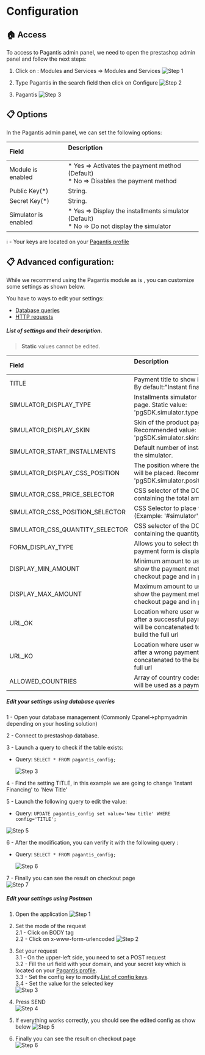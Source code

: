 # Configuration

## :house: Access

To access to Pagantis admin panel, we need to open the prestashop admin panel and follow the next steps:

1. Click on : Modules and Services => Modules and Services
![Step 1](./prestashop_installation_1.png?raw=true "Step 1")

2. Type Pagantis in the search field then click on  Configure
![Step 2](./prestashop_configuration_2.png?raw=true "Step 2")

3. Pagantis
![Step 3](./prestashop_configuration_3.png?raw=true "Step 3")

## :clipboard: Options
In the Pagantis admin panel, we can set the following options:

| Field &nbsp;&nbsp;&nbsp;&nbsp;&nbsp;&nbsp;&nbsp;&nbsp;&nbsp;&nbsp;&nbsp;&nbsp;&nbsp;| Description<br/><br/>
| :------------- |:-------------| 
| Module is enabled    | * Yes => Activates the payment method (Default) <br/> * No => Disables the payment method
| Public Key(*) |  String.
| Secret Key(*) |  String. 
| Simulator is enabled |  * Yes => Display the installments simulator  (Default) <br/> * No => Do not display the simulator

:information_source: - Your keys are located on your [Pagantis profile](https://bo.pagantis.com/shop)


## :clipboard: Advanced configuration:
While we recommend using the Pagantis module as is , you can customize some settings as shown below.

You have to ways to edit your settings:
* [Database queries](./configuration.md#edit-your-settings-using-database-queries)
* [HTTP requests](./configuration.md#edit-your-settings-using-postman)

##### List of settings and their description.

> __Static__ values cannot be edited.

| Field | Description<br/><br/>
| :------------- |:-------------| 
| TITLE                           | Payment title to show in checkout page. By default:"Instant financing".
| SIMULATOR_DISPLAY_TYPE          | Installments simulator on the product page. Static value: 'pgSDK.simulator.types.PRODUCT_PAGE'.
| SIMULATOR_DISPLAY_SKIN          | Skin of the product page simulator. Recommended value: 'pgSDK.simulator.skins.BLUE'.
| SIMULATOR_START_INSTALLMENTS    | Default number of installments to use in the simulator.
| SIMULATOR_DISPLAY_CSS_POSITION  | The position where the simulator widget will be placed. Recommended value: 'pgSDK.simulator.positions.INNER'.
| SIMULATOR_CSS_PRICE_SELECTOR    | CSS selector of the DOM element containing the total amount value.
| SIMULATOR_CSS_POSITION_SELECTOR | CSS Selector to place the widget. (Example: '#simulator', '.PgSimulator')
| SIMULATOR_CSS_QUANTITY_SELECTOR | CSS selector of the DOM element containing the quantity selector value.
| FORM_DISPLAY_TYPE               | Allows you to select the way the Pagantis payment form is displayed site
| DISPLAY_MIN_AMOUNT              | Minimum amount to use the module and show the payment method in the checkout page and in product page.
| DISPLAY_MAX_AMOUNT              | Maximum amount to use the module and show the payment method in the checkout page and in product page.
| URL_OK                          | Location where user will be redirected after a successful payment. This string will be concatenated to the base url to build the full url
| URL_KO                          | Location where user will be redirected after a wrong payment. This string will be concatenated to the base url to build the full url  
| ALLOWED_COUNTRIES               | Array of country codes where Pagantis will be used as a payment method. 

##### Edit your settings using database queries
1 - Open your database management (Commonly Cpanel->phpmyadmin depending on your hosting solution) 

2 - Connect to prestashop database. 

3 - Launch a query to check if the table exists:
  * Query: 
        ```
        SELECT * FROM pagantis_config;
        ```
        
    ![Step 3](./sql_step3.png?raw=true "Step 1")

4 - Find the setting TITLE, in this example we are going to change 'Instant Financing' to 'New Title'  

5 - Launch the following query to edit the value:
  * Query: 
        ```
        UPDATE pagantis_config set value='New title' WHERE config='TITLE';
        ```
   
   ![Step 5](./sql_step5.png?raw=true "Step 5")


6 - After the modification, you can verify it with the following query :
  * Query:
        ```
        SELECT * FROM pagantis_config;
        ```

    ![Step 6](./sql_step6.png?raw=true "Step 6")

7 - Finally you can see the result on checkout page  
![Step 7](./sql_step7_.png?raw=true "Step 7")


##### Edit your settings using Postman

1. Open the application
![Step 1](./postman_step1.png?raw=true "Step 1")

2. Set the mode of the request  
2.1 - Click on BODY tag  
2.2 - Click on x-www-form-urlencoded
![Step 2](./postman_step2.png?raw=true "Step 2")

3. Set your request  
3.1 - On the upper-left side, you need to set a POST request  
3.2 - Fill the url field with your domain, and your secret key which is located on your [Pagantis profile](https://bo.pagantis.com/shop).     
3.3 - Set the config key to modify.[List of config keys](./configuration.md#list-of-settings-and-their-description).  
3.4 - Set the value for the selected key  
![Step 3](./postman_step3.png?raw=true "Step 3")

4. Press SEND  
![Step 4](./postman_step4.png?raw=true "Step 4")

5. If everything works correctly, you should see the edited config as show below 
![Step 5](./postman_step5.png?raw=true "Step 5")

6. Finally you can see the result on checkout page  
![Step 6](./postman_step6.png?raw=true "Step 6")